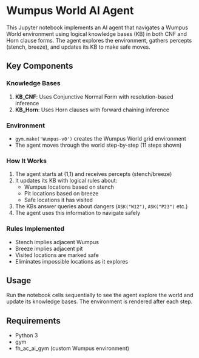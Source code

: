 # Wumpus World AI Agent

This Jupyter notebook implements an AI agent that navigates a Wumpus World environment using logical knowledge bases (KB) in both CNF and Horn clause forms. The agent explores the environment, gathers percepts (stench, breeze), and updates its KB to make safe moves.

## Key Components

### Knowledge Bases
1. **KB_CNF**: Uses Conjunctive Normal Form with resolution-based inference
2. **KB_Horn**: Uses Horn clauses with forward chaining inference

### Environment
- `gym.make('Wumpus-v0')` creates the Wumpus World grid environment
- The agent moves through the world step-by-step (11 steps shown)

### How It Works
1. The agent starts at (1,1) and receives percepts (stench/breeze)
2. It updates its KB with logical rules about:
   - Wumpus locations based on stench
   - Pit locations based on breeze
   - Safe locations it has visited
3. The KBs answer queries about dangers (`ASK("W12")`, `ASK("P23")` etc.)
4. The agent uses this information to navigate safely

### Rules Implemented
- Stench implies adjacent Wumpus
- Breeze implies adjacent pit
- Visited locations are marked safe
- Eliminates impossible locations as it explores

## Usage
Run the notebook cells sequentially to see the agent explore the world and update its knowledge bases. The environment is rendered after each step.

## Requirements
- Python 3
- gym
- fh_ac_ai_gym (custom Wumpus environment)

